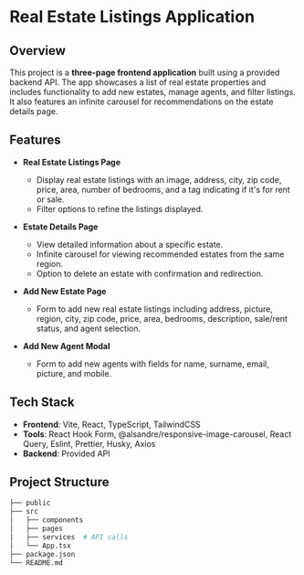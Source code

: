 # Real Estate Listings Application

## Overview

This project is a **three-page frontend application** built using a provided backend API. The app showcases a list of real estate properties and includes functionality to add new estates, manage agents, and filter listings. It also features an infinite carousel for recommendations on the estate details page.

## Features

- **Real Estate Listings Page**
  - Display real estate listings with an image, address, city, zip code, price, area, number of bedrooms, and a tag indicating if it's for rent or sale.
  - Filter options to refine the listings displayed.

- **Estate Details Page**
  - View detailed information about a specific estate.
  - Infinite carousel for viewing recommended estates from the same region.
  - Option to delete an estate with confirmation and redirection.

- **Add New Estate Page**
  - Form to add new real estate listings including address, picture, region, city, zip code, price, area, bedrooms, description, sale/rent status, and agent selection.

- **Add New Agent Modal**
  - Form to add new agents with fields for name, surname, email, picture, and mobile.

## Tech Stack

- **Frontend**: Vite, React, TypeScript, TailwindCSS
- **Tools**: React Hook Form, @alsandre/responsive-image-carousel, React Query, Eslint, Prettier, Husky, Axios
- **Backend**: Provided API

## Project Structure

```bash
├── public
├── src
│   ├── components
│   ├── pages
│   ├── services  # API calls
│   └── App.tsx
├── package.json
└── README.md
